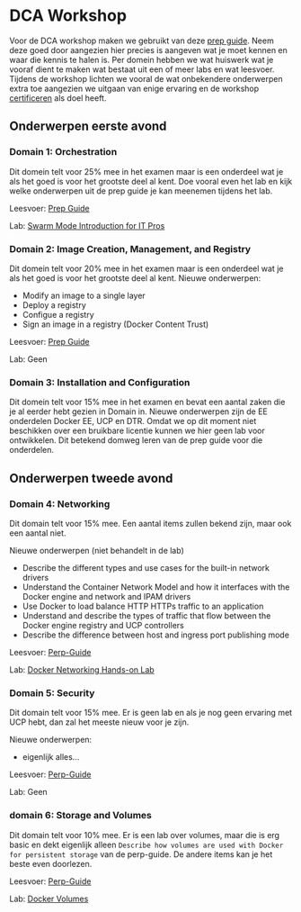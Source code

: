 # DCA Workshop

Voor de DCA workshop maken we gebruikt van deze [prep guide](https://github.com/DevOps-Academy-Org/dca-prep-guide).
Neem deze goed door aangezien hier precies is aangeven wat je moet kennen en waar die kennis te halen is. Per domein hebben we wat huiswerk wat je vooraf dient te maken wat bestaat uit een of meer labs en wat leesvoer. Tijdens de workshop lichten we vooral de wat onbekendere onderwerpen extra toe aangezien we uitgaan van enige ervaring en de workshop [certificeren](https://success.docker.com/certification) als doel heeft.


## Onderwerpen eerste avond

### Domain 1: Orchestration

Dit domein telt voor 25% mee in het examen maar is een onderdeel wat je als het goed is voor het grootste deel al kent. Doe vooral even het lab en kijk welke onderwerpen uit de prep guide je kan meenemen tijdens het lab.

Leesvoer: [Prep Guide](https://github.com/DevOps-Academy-Org/dca-prep-guide#domain-1-orchestration-25-of-exam)

Lab: [Swarm Mode Introduction for IT Pros](https://training.play-with-docker.com/ops-s1-swarm-intro/)

### Domain 2: Image Creation, Management, and Registry

Dit domein telt voor 20% mee in het examen maar is een onderdeel wat je als het goed is voor het grootste deel al kent. Nieuwe onderwerpen:

- Modify an image to a single layer
- Deploy a registry
- Configue a registry
- Sign an image in a registry (Docker Content Trust)

Leesvoer: [Prep Guide](https://github.com/DevOps-Academy-Org/dca-prep-guide#domain-2-image-creation-management-and-registry-20-of-exam)

Lab: Geen

### Domain 3: Installation and Configuration

Dit domein telt voor 15% mee in het examen en bevat een aantal zaken die je al eerder hebt gezien in Domain in. Nieuwe onderwerpen zijn de EE onderdelen Docker EE, UCP en DTR. Omdat we op dit moment niet beschikken over een bruikbare licentie kunnen we hier geen lab voor ontwikkelen. Dit betekend domweg leren van de prep guide voor die onderdelen.


## Onderwerpen tweede avond

### Domain 4: Networking

Dit domain telt voor 15% mee. Een aantal items zullen bekend zijn, maar ook een aantal niet.

Nieuwe onderwerpen (niet behandelt in de lab)
- Describe the different types and use cases for the built-in network drivers
- Understand the Container Network Model and how it interfaces with the Docker engine and network and IPAM drivers
- Use Docker to load balance HTTP HTTPs traffic to an application
- Understand and describe the types of traffic that flow between the Docker engine registry and UCP controllers
- Describe the difference between host and ingress port publishing mode

Leesvoer: [Perp-Guide](https://github.com/DevOps-Academy-Org/dca-prep-guide#domain-4-networking-15-of-exam)

Lab: [Docker Networking Hands-on Lab](https://training.play-with-docker.com/docker-networking-hol/)


### Domain 5: Security

Dit domain telt voor 15% mee. Er is geen lab en als je nog geen ervaring met UCP hebt, dan zal het meeste nieuw voor je zijn.

Nieuwe onderwerpen:
- eigenlijk alles...

Leesvoer: [Perp-Guide](https://github.com/DevOps-Academy-Org/dca-prep-guide#domain-5-security-15-of-exam)

Lab: Geen


### domain 6: Storage and Volumes

Dit domain telt voor 10% mee. Er is een lab over volumes, maar die is erg basic en dekt eigenlijk alleen `Describe how volumes are used with Docker for persistent storage` van de perp-guide. De andere items kan je het beste even doorlezen.


Leesvoer: [Perp-Guide](https://github.com/DevOps-Academy-Org/dca-prep-guide#domain-6-storage-and-volumes-10-of-exam)

Lab: [Docker Volumes](https://training.play-with-docker.com/docker-volumes/)

